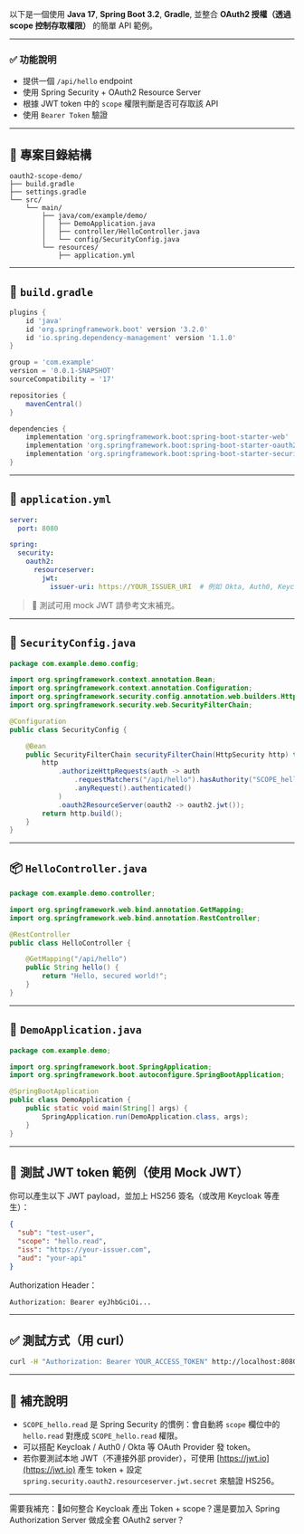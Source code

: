 以下是一個使用 **Java 17**, **Spring Boot 3.2**, **Gradle**, 並整合 **OAuth2 授權（透過 scope 控制存取權限）** 的簡單 API 範例。

---

### ✅ 功能說明

* 提供一個 `/api/hello` endpoint
* 使用 Spring Security + OAuth2 Resource Server
* 根據 JWT token 中的 `scope` 權限判斷是否可存取該 API
* 使用 `Bearer Token` 驗證

---

## 📁 專案目錄結構

```
oauth2-scope-demo/
├── build.gradle
├── settings.gradle
└── src/
    └── main/
        ├── java/com/example/demo/
        │   ├── DemoApplication.java
        │   ├── controller/HelloController.java
        │   └── config/SecurityConfig.java
        └── resources/
            ├── application.yml
```

---

## 🔧 `build.gradle`

```groovy
plugins {
    id 'java'
    id 'org.springframework.boot' version '3.2.0'
    id 'io.spring.dependency-management' version '1.1.0'
}

group = 'com.example'
version = '0.0.1-SNAPSHOT'
sourceCompatibility = '17'

repositories {
    mavenCentral()
}

dependencies {
    implementation 'org.springframework.boot:spring-boot-starter-web'
    implementation 'org.springframework.boot:spring-boot-starter-oauth2-resource-server'
    implementation 'org.springframework.boot:spring-boot-starter-security'
}
```

---

## 📘 `application.yml`

```yaml
server:
  port: 8080

spring:
  security:
    oauth2:
      resourceserver:
        jwt:
          issuer-uri: https://YOUR_ISSUER_URI  # 例如 Okta, Auth0, Keycloak 等
```

> 🔐 測試可用 mock JWT 請參考文末補充。

---

## 🔐 `SecurityConfig.java`

```java
package com.example.demo.config;

import org.springframework.context.annotation.Bean;
import org.springframework.context.annotation.Configuration;
import org.springframework.security.config.annotation.web.builders.HttpSecurity;
import org.springframework.security.web.SecurityFilterChain;

@Configuration
public class SecurityConfig {

    @Bean
    public SecurityFilterChain securityFilterChain(HttpSecurity http) throws Exception {
        http
            .authorizeHttpRequests(auth -> auth
                .requestMatchers("/api/hello").hasAuthority("SCOPE_hello.read")
                .anyRequest().authenticated()
            )
            .oauth2ResourceServer(oauth2 -> oauth2.jwt());
        return http.build();
    }
}
```

---

## 📦 `HelloController.java`

```java
package com.example.demo.controller;

import org.springframework.web.bind.annotation.GetMapping;
import org.springframework.web.bind.annotation.RestController;

@RestController
public class HelloController {

    @GetMapping("/api/hello")
    public String hello() {
        return "Hello, secured world!";
    }
}
```

---

## 🚀 `DemoApplication.java`

```java
package com.example.demo;

import org.springframework.boot.SpringApplication;
import org.springframework.boot.autoconfigure.SpringBootApplication;

@SpringBootApplication
public class DemoApplication {
    public static void main(String[] args) {
        SpringApplication.run(DemoApplication.class, args);
    }
}
```

---

## 🧪 測試 JWT token 範例（使用 Mock JWT）

你可以產生以下 JWT payload，並加上 HS256 簽名（或改用 Keycloak 等產生）：

```json
{
  "sub": "test-user",
  "scope": "hello.read",
  "iss": "https://your-issuer.com",
  "aud": "your-api"
}
```

Authorization Header：

```http
Authorization: Bearer eyJhbGciOi...
```

---

## ✅ 測試方式（用 curl）

```bash
curl -H "Authorization: Bearer YOUR_ACCESS_TOKEN" http://localhost:8080/api/hello
```

---

## 🧩 補充說明

* `SCOPE_hello.read` 是 Spring Security 的慣例：會自動將 `scope` 欄位中的 `hello.read` 對應成 `SCOPE_hello.read` 權限。
* 可以搭配 Keycloak / Auth0 / Okta 等 OAuth Provider 發 token。
* 若你要測試本地 JWT（不連接外部 provider），可使用 [https://jwt.io](https://jwt.io) 產生 token + 設定 `spring.security.oauth2.resourceserver.jwt.secret` 來驗證 HS256。

---

需要我補充：🔧如何整合 Keycloak 產出 Token + scope？還是要加入 Spring Authorization Server 做成全套 OAuth2 server？
